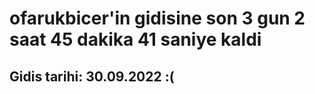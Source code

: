# ofarukbicer'in gidisine son 3 gun 2 saat 45 dakika 41 saniye kaldi

## Gidis tarihi: 30.09.2022 :(